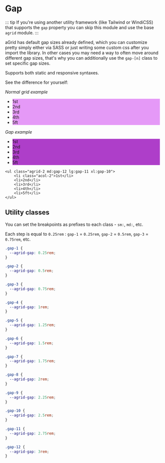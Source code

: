 # Gap

::: tip
If you're using another utility framework (like Tailwind or WindiCSS) that supports the `gap` property you can skip this module and use the base `agrid` module.
:::

aGrid has default gap sizes already defined, which you can customize pretty simply either via SASS or just writing some custom css after you import the library. In other cases you may need a way to often move around different gap sizes, that's why you can additionally use the `gap-[n]` class to set specific gap sizes.

Supports both static and responsive syntaxes.

See the difference for yourself:

*Normal grid example*
<ul class="example normal agrid-2">
    <li class="acol-2">1st</li>
    <li>2nd</li>
    <li>3rd</li>
    <li>4th</li>
    <li>5ft</li>
</ul>

*Gap example*

<ul class="example custom agrid-2 md:gap-12 lg:gap-11 xl:gap-10">
    <li class="acol-2">1st</li>
    <li>2nd</li>
    <li>3rd</li>
    <li>4th</li>
    <li>5ft</li>
</ul>

```html{1}
<ul class="agrid-2 md:gap-12 lg:gap-11 xl:gap-10">
    <li class="acol-2">1st</li>
    <li>2nd</li>
    <li>3rd</li>
    <li>4th</li>
    <li>5ft</li>
</ul>
```

## Utility classes
You can set the breakpoints as prefixes to each class - `sm:`, `md:`, etc.

Each step is equal to `0.25rem` : `gap-1` = `0.25rem`, `gap-2` = `0.5rem`, `gap-3` = `0.75rem`, etc.

```css
.gap-1 {
  --agrid-gap: 0.25rem;
}

.gap-2 {
  --agrid-gap: 0.5rem;
}

.gap-3 {
  --agrid-gap: 0.75rem;
}

.gap-4 {
  --agrid-gap: 1rem;
}

.gap-5 {
  --agrid-gap: 1.25rem;
}

.gap-6 {
  --agrid-gap: 1.5rem;
}

.gap-7 {
  --agrid-gap: 1.75rem;
}

.gap-8 {
  --agrid-gap: 2rem;
}

.gap-9 {
  --agrid-gap: 2.25rem;
}

.gap-10 {
  --agrid-gap: 2.5rem;
}

.gap-11 {
  --agrid-gap: 2.75rem;
}

.gap-12 {
  --agrid-gap: 3rem;
}
```


<style scoped>
/* ------------------ */
/* Order */
.example{
    --grape-3: #e599f7;
    --grape-7: #ae3ec9;
}
.normal li{
    background-color:var(--grape-3)
}
.custom li{
    background-color:var(--grape-7)
}
</style>